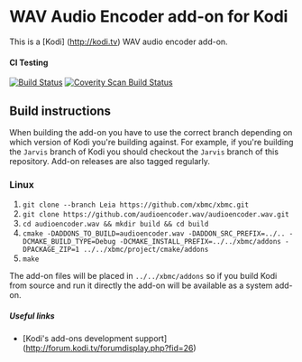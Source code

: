 # WAV Audio Encoder add-on for Kodi

This is a [Kodi] (http://kodi.tv) WAV audio encoder add-on.

#### CI Testing
[![Build Status](https://travis-ci.org/xbmc/audioencoder.wav.svg?branch=master)](https://travis-ci.org/xbmc/audioencoder.wav)
[![Coverity Scan Build Status](https://scan.coverity.com/projects/5120/badge.svg)](https://scan.coverity.com/projects/5120)

## Build instructions

When building the add-on you have to use the correct branch depending on which version of Kodi you're building against. 
For example, if you're building the `Jarvis` branch of Kodi you should checkout the `Jarvis` branch of this repository. 
Add-on releases are also tagged regularly.

### Linux

1. `git clone --branch Leia https://github.com/xbmc/xbmc.git`
2. `git clone https://github.com/audioencoder.wav/audioencoder.wav.git`
3. `cd audioencoder.wav && mkdir build && cd build`
4. `cmake -DADDONS_TO_BUILD=audioencoder.wav -DADDON_SRC_PREFIX=../.. -DCMAKE_BUILD_TYPE=Debug -DCMAKE_INSTALL_PREFIX=../../xbmc/addons -DPACKAGE_ZIP=1 ../../xbmc/project/cmake/addons`
5. `make`

The add-on files will be placed in `../../xbmc/addons` so if you build Kodi from source and run it directly 
the add-on will be available as a system add-on.

##### Useful links

* [Kodi's add-ons development support] (http://forum.kodi.tv/forumdisplay.php?fid=26)
